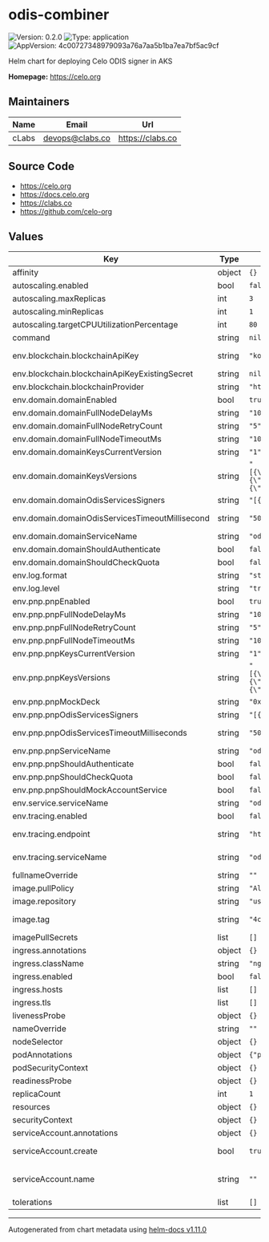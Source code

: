 # odis-combiner

![Version: 0.2.0](https://img.shields.io/badge/Version-0.2.0-informational?style=flat-square) ![Type: application](https://img.shields.io/badge/Type-application-informational?style=flat-square) ![AppVersion: 4c00727348979093a76a7aa5b1ba7ea7bf5ac9cf](https://img.shields.io/badge/AppVersion-4c00727348979093a76a7aa5b1ba7ea7bf5ac9cf-informational?style=flat-square)

Helm chart for deploying Celo ODIS signer in AKS

**Homepage:** <https://celo.org>

## Maintainers

| Name | Email | Url |
| ---- | ------ | --- |
| cLabs | <devops@clabs.co> | <https://clabs.co> |

## Source Code

* <https://celo.org>
* <https://docs.celo.org>
* <https://clabs.co>
* <https://github.com/celo-org>

## Values

| Key | Type | Default | Description |
|-----|------|---------|-------------|
| affinity | object | `{}` | Kubernetes pod affinity |
| autoscaling.enabled | bool | `false` | Enable autoscaling |
| autoscaling.maxReplicas | int | `3` | Maximum replicas |
| autoscaling.minReplicas | int | `1` | Minimum replicas |
| autoscaling.targetCPUUtilizationPercentage | int | `80` | CPU target utilization |
| command | string | `nil` | Optional command to execute |
| env.blockchain.blockchainApiKey | string | `"kong-api-key"` | Env. Var BLOCKCHAIN_API_KEY. Won't be used if blockchainApiKeyExistingSecret is defined |
| env.blockchain.blockchainApiKeyExistingSecret | string | `nil` | Existing secret for Env. Var BLOCKCHAIN_API_KEY. |
| env.blockchain.blockchainProvider | string | `"https://alfajores-forno.celo-testnet.org"` | Env. Var BLOCKCHAIN_PROVIDER. |
| env.domain.domainEnabled | bool | `true` | Env. Var DOMAINS_API_ENABLED. |
| env.domain.domainFullNodeDelayMs | string | `"100"` | Env. Var DOMAIN_FULL_NODE_DELAY_MS |
| env.domain.domainFullNodeRetryCount | string | `"5"` | Env. Var DOMAIN_FULL_NODE_RETRY_COUNT |
| env.domain.domainFullNodeTimeoutMs | string | `"1000"` | Env. Var DOMAIN_FULL_NODE_TIMEOUT_MS |
| env.domain.domainKeysCurrentVersion | string | `"1"` | Env. Var DOMAIN_KEYS_CURRENT_VERSION |
| env.domain.domainKeysVersions | string | `"[{\"keyVersion\":1,\"threshold\":2,\"polynomial\":\"0200000000000000ec5b161ac167995bd17cc0e9cf3f79369efac1fff5b0f68ad0e83dca207e3fc41b8e20bc155ebb3416a7b3d87364490169032189aa7380c47a0a464864fbe0c106e803197ae4959165e7067b95775cee2c74a78d7a67406764f342e5a4b99a003a510287524c9437b12ebb0bfdc7ea46078b807d1b665966961784bd71c4227c272b01c0fcd19c5b92226c1aac324b010abef36192e8ff3abb25686b3e6707bc747b129c32e572b5850db8446bd8f0af9a3fbf6b579793002b1b68528ca4ac00\",\"pubKey\":\"7FsWGsFnmVvRfMDpzz95Np76wf/1sPaK0Og9yiB+P8QbjiC8FV67NBans9hzZEkBaQMhiapzgMR6CkZIZPvgwQboAxl65JWRZecGe5V3XO4sdKeNemdAZ2TzQuWkuZoA\"},{\"keyVersion\":2,\"threshold\":2,\"polynomial\":\"0200000000000000ec5b161ac167995bd17cc0e9cf3f79369efac1fff5b0f68ad0e83dca207e3fc41b8e20bc155ebb3416a7b3d87364490169032189aa7380c47a0a464864fbe0c106e803197ae4959165e7067b95775cee2c74a78d7a67406764f342e5a4b99a003a510287524c9437b12ebb0bfdc7ea46078b807d1b665966961784bd71c4227c272b01c0fcd19c5b92226c1aac324b010abef36192e8ff3abb25686b3e6707bc747b129c32e572b5850db8446bd8f0af9a3fbf6b579793002b1b68528ca4ac00\",\"pubKey\":\"7FsWGsFnmVvRfMDpzz95Np76wf/1sPaK0Og9yiB+P8QbjiC8FV67NBans9hzZEkBaQMhiapzgMR6CkZIZPvgwQboAxl65JWRZecGe5V3XO4sdKeNemdAZ2TzQuWkuZoA\"},{\"keyVersion\":3,\"threshold\":2,\"polynomial\":\"0200000000000000ec5b161ac167995bd17cc0e9cf3f79369efac1fff5b0f68ad0e83dca207e3fc41b8e20bc155ebb3416a7b3d87364490169032189aa7380c47a0a464864fbe0c106e803197ae4959165e7067b95775cee2c74a78d7a67406764f342e5a4b99a003a510287524c9437b12ebb0bfdc7ea46078b807d1b665966961784bd71c4227c272b01c0fcd19c5b92226c1aac324b010abef36192e8ff3abb25686b3e6707bc747b129c32e572b5850db8446bd8f0af9a3fbf6b579793002b1b68528ca4ac00\",\"pubKey\":\"7FsWGsFnmVvRfMDpzz95Np76wf/1sPaK0Og9yiB+P8QbjiC8FV67NBans9hzZEkBaQMhiapzgMR6CkZIZPvgwQboAxl65JWRZecGe5V3XO4sdKeNemdAZ2TzQuWkuZoA\"}]"` | Env. Var DOMAIN_KEYS_VERSIONS |
| env.domain.domainOdisServicesSigners | string | `"[{\"url\": \"https://staging-pgpnp-signer0.azurefd.net\", \"fallbackUrl\": \"http://52.154.55.35\"},{\"url\": \"https://staging-pgpnp-signer1.azurefd.net\", \"fallbackUrl\": \"http://13.89.116.218\"},{\"url\": \"https://staging-pgpnp-signer2.azurefd.net\", \"fallbackUrl\": \"http://20.84.128.169\"}]"` | Env. Var DOMAIN_ODIS_SERVICES_SIGNERS |
| env.domain.domainOdisServicesTimeoutMillisecond | string | `"5000"` | Env. Var DOMAIN_ODIS_SERVICES_TIMEOUT_MILLISECONDS |
| env.domain.domainServiceName | string | `"odis_combiner"` | Env. Var DOMAIN_SERVICE_NAME |
| env.domain.domainShouldAuthenticate | bool | `false` | Env. Var DOMAIN_SHOULD_AUTHENTICATE |
| env.domain.domainShouldCheckQuota | bool | `false` | Env. Var DOMAIN_SHOULD_CHECK_QUOTA |
| env.log.format | string | `"stackdriver"` | Env. Var LOG_FORMAT. |
| env.log.level | string | `"trace"` | Env. Var LOG_LEVEL. |
| env.pnp.pnpEnabled | bool | `true` | Env. Var PHONE_NUMBER_PRIVACY_API_ENABLED. |
| env.pnp.pnpFullNodeDelayMs | string | `"100"` | Env. Var PNP_FULL_NODE_DELAY_MS |
| env.pnp.pnpFullNodeRetryCount | string | `"5"` | Env. Var PNP_FULL_NODE_RETRY_COUNT |
| env.pnp.pnpFullNodeTimeoutMs | string | `"1000"` | Env. Var PNP_FULL_NODE_TIMEOUT_MS |
| env.pnp.pnpKeysCurrentVersion | string | `"1"` | Env. Var PNP_KEYS_CURRENT_VERSION |
| env.pnp.pnpKeysVersions | string | `"[{\"keyVersion\":1,\"threshold\":2,\"polynomial\":\"0200000000000000ec5b161ac167995bd17cc0e9cf3f79369efac1fff5b0f68ad0e83dca207e3fc41b8e20bc155ebb3416a7b3d87364490169032189aa7380c47a0a464864fbe0c106e803197ae4959165e7067b95775cee2c74a78d7a67406764f342e5a4b99a003a510287524c9437b12ebb0bfdc7ea46078b807d1b665966961784bd71c4227c272b01c0fcd19c5b92226c1aac324b010abef36192e8ff3abb25686b3e6707bc747b129c32e572b5850db8446bd8f0af9a3fbf6b579793002b1b68528ca4ac00\",\"pubKey\":\"7FsWGsFnmVvRfMDpzz95Np76wf/1sPaK0Og9yiB+P8QbjiC8FV67NBans9hzZEkBaQMhiapzgMR6CkZIZPvgwQboAxl65JWRZecGe5V3XO4sdKeNemdAZ2TzQuWkuZoA\"},{\"keyVersion\":2,\"threshold\":2,\"polynomial\":\"0200000000000000ec5b161ac167995bd17cc0e9cf3f79369efac1fff5b0f68ad0e83dca207e3fc41b8e20bc155ebb3416a7b3d87364490169032189aa7380c47a0a464864fbe0c106e803197ae4959165e7067b95775cee2c74a78d7a67406764f342e5a4b99a003a510287524c9437b12ebb0bfdc7ea46078b807d1b665966961784bd71c4227c272b01c0fcd19c5b92226c1aac324b010abef36192e8ff3abb25686b3e6707bc747b129c32e572b5850db8446bd8f0af9a3fbf6b579793002b1b68528ca4ac00\",\"pubKey\":\"7FsWGsFnmVvRfMDpzz95Np76wf/1sPaK0Og9yiB+P8QbjiC8FV67NBans9hzZEkBaQMhiapzgMR6CkZIZPvgwQboAxl65JWRZecGe5V3XO4sdKeNemdAZ2TzQuWkuZoA\"},{\"keyVersion\":3,\"threshold\":2,\"polynomial\":\"0200000000000000ec5b161ac167995bd17cc0e9cf3f79369efac1fff5b0f68ad0e83dca207e3fc41b8e20bc155ebb3416a7b3d87364490169032189aa7380c47a0a464864fbe0c106e803197ae4959165e7067b95775cee2c74a78d7a67406764f342e5a4b99a003a510287524c9437b12ebb0bfdc7ea46078b807d1b665966961784bd71c4227c272b01c0fcd19c5b92226c1aac324b010abef36192e8ff3abb25686b3e6707bc747b129c32e572b5850db8446bd8f0af9a3fbf6b579793002b1b68528ca4ac00\",\"pubKey\":\"7FsWGsFnmVvRfMDpzz95Np76wf/1sPaK0Og9yiB+P8QbjiC8FV67NBans9hzZEkBaQMhiapzgMR6CkZIZPvgwQboAxl65JWRZecGe5V3XO4sdKeNemdAZ2TzQuWkuZoA\"}]"` | Env. Var PNP_KEYS_VERSIONS |
| env.pnp.pnpMockDeck | string | `"0xbf8a2b73baf8402f8fe906ad3f42b560bf14b39f7df7797ece9e293d6f162188"` | Env. Var PNP_MOCK_DECK |
| env.pnp.pnpOdisServicesSigners | string | `"[{\"url\": \"https://staging-pgpnp-signer0.azurefd.net\", \"fallbackUrl\": \"http://52.154.55.35\"},{\"url\": \"https://staging-pgpnp-signer1.azurefd.net\", \"fallbackUrl\": \"http://13.89.116.218\"},{\"url\": \"https://staging-pgpnp-signer2.azurefd.net\", \"fallbackUrl\": \"http://20.84.128.169\"}]"` | Env. Var PNP_ODIS_SERVICES_SIGNERS |
| env.pnp.pnpOdisServicesTimeoutMilliseconds | string | `"5000"` | Env. Var PNP_ODIS_SERVICES_TIMEOUT_MILLISECONDS |
| env.pnp.pnpServiceName | string | `"odis_combiner"` | Env. Var PNP_SERVICE_NAME |
| env.pnp.pnpShouldAuthenticate | bool | `false` | Env. Var PNP_SHOULD_AUTHENTICATE |
| env.pnp.pnpShouldCheckQuota | bool | `false` | Env. Var PNP_SHOULD_CHECK_QUOTA |
| env.pnp.pnpShouldMockAccountService | bool | `false` |  |
| env.service.serviceName | string | `"odis-combiner"` | Env. Var SERVICE_NAME |
| env.tracing.enabled | bool | `false` | Enable tracing |
| env.tracing.endpoint | string | `"https://<GRAFANA_AGENT_URL>/api/traces"` | Env. Var TRACER_ENDPOINT. If enabled is false, will not be added to the deployment. |
| env.tracing.serviceName | string | `"odis-combiner-env-cluster"` | Env. Var TRACING_SERVICE_NAME. If enabled is false, will not be added to the deployment. |
| fullnameOverride | string | `""` | Chart full name override |
| image.pullPolicy | string | `"Always"` | Image pullpolicy |
| image.repository | string | `"us-west1-docker.pkg.dev/devopsre/dev-images/odis-combiner"` | Image repository |
| image.tag | string | `"4c00727348979093a76a7aa5b1ba7ea7bf5ac9cf"` | Image tag Overrides the image tag whose default is the chart appVersion. |
| imagePullSecrets | list | `[]` | Image pull secrets |
| ingress.annotations | object | `{}` | Ingress annotations |
| ingress.className | string | `"nginx"` | Ingress class name |
| ingress.enabled | bool | `false` | Enable ingress resource |
| ingress.hosts | list | `[]` | Ingress hostnames |
| ingress.tls | list | `[]` | Ingress TLS configuration |
| livenessProbe | object | `{}` | Liveness probe configuration |
| nameOverride | string | `""` | Chart name override |
| nodeSelector | object | `{}` | Kubernetes node selector |
| podAnnotations | object | `{"prometheus.io/path":"/metrics","prometheus.io/port":"8080","prometheus.io/scrape":"true"}` | Custom pod annotations |
| podSecurityContext | object | `{}` | Custom pod security context |
| readinessProbe | object | `{}` | Readiness probe configuration |
| replicaCount | int | `1` | Number of deployment replicas |
| resources | object | `{}` | Container resources |
| securityContext | object | `{}` | Custom container security context |
| serviceAccount.annotations | object | `{}` | Annotations to add to the service account |
| serviceAccount.create | bool | `true` | Specifies whether a service account should be created |
| serviceAccount.name | string | `""` | The name of the service account to use. If not set and create is true, a name is generated using the fullname template |
| tolerations | list | `[]` | Kubernetes tolerations |

----------------------------------------------
Autogenerated from chart metadata using [helm-docs v1.11.0](https://github.com/norwoodj/helm-docs/releases/v1.11.0)
